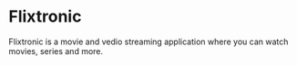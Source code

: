 # Flixtronic
Flixtronic is a movie and vedio streaming application where you can watch movies, series and more.
